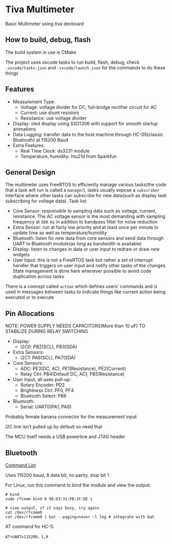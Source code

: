 # Tiva Multimeter

Basic Multimeter using tiva devboard

## How to build, debug, flash

The build system in use is CMake

The project uses vscode tasks to run build, flash, debug, check ```.vscode/tasks.json``` and ```.vscode/launch.json``` for the commands to do these things

## Features

- Measurement Type:
  - Voltage: voltage divider for DC, full-bridge rectifier circuit for AC
  - Current: use shunt resistors
  - Resistance: use voltage divider
- Display: oled display using SSD1306 with support for smooth startup animations
- Data Logging: transfer data to the host machine through HC-05(classic Bluetooth) at 115200 Baud
- Extra Features:
  - Real Time Clock: ds3231 module
  - Temperature, humidity: htu21d from Sparkfun

## General Design

The multimeter uses FreeRTOS to efficiently manage various tasks(the code that a task will run is called a ```manager```), tasks usually expose a ```subscriber``` interface where other tasks can subscribe for new data(such as display task subscribing for voltage data). Task list:

- Core Sensor: responsible to sampling data such as voltage, current, resistance. The AC voltage sensor is the most demanding with sampling frequency at ```500 Hz``` in addition to bandpass filter for noise reduction
- Extra Sensor: run at fairly low priority and at least once per minute to update time as well as temperature/humidity
- Bluetooth: listen for new data from core sensors and send data through UART to Bluetooth module(as long as bandwidth is available)
- Display: listen to changes in data or user input to redraw or draw new widgets
- User Input: this is not a FreeRTOS task but rather a set of interrupt handler that triggers on user input and notify other tasks of the changes. State management is done here whenever possible to avoid code duplication across tasks

There is a concept called ```action``` which defines users' commands and is used in messages between tasks to indicate things like current action being executed or to execute

## Pin Allocations

NOTE: POWER SUPPLY NEEDS CAPACITORS(More than 10 uF) TO STABILIZE DURING RELAY SWITCHING

- Display:
  - I2C0: PB2(SCL), PB3(SDA)
- Extra Sensors:
  - I2C1: PA6(SCL), PA7(SDA)
- Core Sensors:
  - ADC: PE3(DC, AC), PE1(Resistance), PE2(Current)
  - Relay Ctrl: PB4(Default DC, AC), PB5(Resistance)
- User Input, all uses pull-up:
  - Rotary Encoder: PD2
  - Brightness Ctrl: PF0, PF4
  - Bluetooth Select: PB6
- Bluetooth:
  - Serial: UART0(PA1, PA0)

Probably female banana connector for the measurement input

I2C line isn't pulled up by default so need that

The MCU itself needs a USB powerline and JTAG header

## Bluetooth

[Command List](https://www.itead.cc/wiki/Serial_Port_Bluetooth_Module_(Master/Slave)_:_HC-05)

Uses 115200 baud, 8 data bit, no parity, stop bit 1

For Linux, run this command to bind the module and view the output:

```shell
# bind
sudo rfcomm bind 0 98:D3:31:FB:1F:DE 1

# view output, if it says busy, try again
cat /dev/rfcomm0
cat /dev/rfcomm0 | bat --paging=never -l log # integrate with bat
```

AT command for HC-5:

```shell
AT+UART=115200，1,0
```
